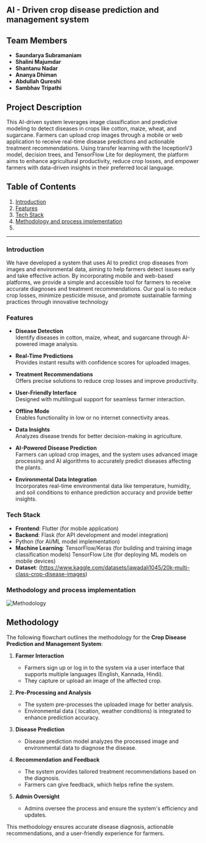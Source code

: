 ## AI - Driven crop disease prediction and management system

## Team Members
- **Saundarya Subramaniam** 
- **Shalini Majumdar**
- **Shantanu Nadar** 
- **Ananya Dhiman** 
- **Abdullah Qureshi** 
- **Sambhav Tripathi** 


## Project Description
This AI-driven system leverages image classification and predictive modeling to detect diseases in crops like cotton, maize, wheat, and sugarcane. Farmers can upload crop images through a mobile or web application to receive real-time disease predictions and actionable treatment recommendations. Using transfer learning with the InceptionV3 model, decision trees, and TensorFlow Lite for deployment, the platform aims to enhance agricultural productivity, reduce crop losses, and empower farmers with data-driven insights in their preferred local language.

## Table of Contents
1. [Introduction](#introduction)
2. [Features](#features)
3. [Tech Stack](#tech-stack)
4. [Methodology and process implementation](#methodology-and-process-implementation)
5. 



---

### Introduction
We have developed a system that uses AI to predict crop diseases from images and environmental data, aiming to help farmers detect issues early and take effective action. By incorporating mobile and web-based platforms, we provide a simple and accessible tool for farmers to receive accurate diagnoses and treatment recommendations. Our goal is to reduce crop losses, minimize pesticide misuse, and promote sustainable farming practices through innovative technology

### Features 

- **Disease Detection**  
  Identify diseases in cotton, maize, wheat, and sugarcane through AI-powered image analysis.  

- **Real-Time Predictions**  
  Provides instant results with confidence scores for uploaded images.  

- **Treatment Recommendations**  
  Offers precise solutions to reduce crop losses and improve productivity.  

- **User-Friendly Interface**  
  Designed with multilingual support for seamless farmer interaction.  

- **Offline Mode**  
  Enables functionality in low or no internet connectivity areas.  

- **Data Insights**  
  Analyzes disease trends for better decision-making in agriculture.  

- **AI-Powered Disease Prediction**  
  Farmers can upload crop images, and the system uses advanced image processing and AI algorithms to accurately predict diseases affecting the plants.  

- **Environmental Data Integration**  
  Incorporates real-time environmental data like temperature, humidity, and soil conditions to enhance prediction accuracy and provide better insights.  

  
### Tech Stack
- **Frontend**: Flutter (for mobile application)
- **Backend**: Flask (for API development and model integration)
-  Python (for AI/ML model implementation)
- **Machine Learning**: TensorFlow/Keras (for building and training image classification models)
TensorFlow Lite (for deploying ML models on mobile devices)
- **Dataset**: (https://www.kaggle.com/datasets/jawadali1045/20k-multi-class-crop-disease-images)

### Methodology and process implementation
![Methodology](https://github.com/user-attachments/assets/ef20059d-b5d6-4fe6-af09-7157bfba86f5)
## Methodology  

The following flowchart outlines the methodology for the **Crop Disease Prediction and Management System**:  

1. **Farmer Interaction**  
   - Farmers sign up or log in to the system via a user interface that supports multiple languages (English, Kannada, Hindi).  
   - They capture or upload an image of the affected crop.  

2. **Pre-Processing and Analysis**  
   - The system pre-processes the uploaded image for better analysis.  
   - Environmental data ( location, weather conditions) is integrated to enhance prediction accuracy.  

3. **Disease Prediction**  
   - Disease prediction model analyzes the processed image and environmental data to diagnose the disease.  

4. **Recommendation and Feedback**  
   - The system provides tailored treatment recommendations based on the diagnosis.  
   - Farmers can give feedback, which helps refine the system.  

5. **Admin Oversight**  
   - Admins oversee the process and ensure the system's efficiency and updates.  

This methodology ensures accurate disease diagnosis, actionable recommendations, and a user-friendly experience for farmers.  


